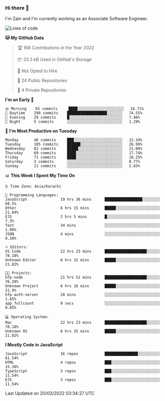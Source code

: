 ### Hi there 👋

I'm Zain and I'm currently working as an Associate Software Engineer.

<!--START_SECTION:waka-->
![Lines of code](https://img.shields.io/badge/From%20Hello%20World%20I%27ve%20Written-3%20Million%20lines%20of%20code-blue)

**🐱 My GitHub Data** 

> 🏆 168 Contributions in the Year 2022
 > 
> 📦 33.3 kB Used in GitHub's Storage 
 > 
> 🚫 Not Opted to Hire
 > 
> 📜 24 Public Repositories 
 > 
> 🔑 4 Private Repositories  
 > 
**I'm an Early 🐤** 

```text
🌞 Morning    65 commits     ████░░░░░░░░░░░░░░░░░░░░░   16.71% 
🌆 Daytime    290 commits    ██████████████████░░░░░░░   74.55% 
🌃 Evening    29 commits     █░░░░░░░░░░░░░░░░░░░░░░░░   7.46% 
🌙 Night      5 commits      ░░░░░░░░░░░░░░░░░░░░░░░░░   1.29%

```
📅 **I'm Most Productive on Tuesday** 

```text
Monday       48 commits     ███░░░░░░░░░░░░░░░░░░░░░░   12.34% 
Tuesday      105 commits    ██████░░░░░░░░░░░░░░░░░░░   26.99% 
Wednesday    82 commits     █████░░░░░░░░░░░░░░░░░░░░   21.08% 
Thursday     69 commits     ████░░░░░░░░░░░░░░░░░░░░░   17.74% 
Friday       71 commits     ████░░░░░░░░░░░░░░░░░░░░░   18.25% 
Saturday     3 commits      ░░░░░░░░░░░░░░░░░░░░░░░░░   0.77% 
Sunday       11 commits     ░░░░░░░░░░░░░░░░░░░░░░░░░   2.83%

```


📊 **This Week I Spent My Time On** 

```text
⌚︎ Time Zone: Asia/Karachi

💬 Programming Languages: 
JavaScript               19 hrs 36 mins      █████████████████░░░░░░░░   68.5% 
Other                    6 hrs 15 mins       █████░░░░░░░░░░░░░░░░░░░░   21.84% 
EJS                      2 hrs 5 mins        █░░░░░░░░░░░░░░░░░░░░░░░░   7.3% 
Text                     34 mins             ░░░░░░░░░░░░░░░░░░░░░░░░░   1.98% 
JSON                     4 mins              ░░░░░░░░░░░░░░░░░░░░░░░░░   0.28%

🔥 Editors: 
VS Code                  22 hrs 23 mins      ███████████████████░░░░░░   78.18% 
Unknown Editor           6 hrs 15 mins       █████░░░░░░░░░░░░░░░░░░░░   21.82%

🐱‍💻 Projects: 
hfp-node                 21 hrs 52 mins      ███████████████████░░░░░░   76.39% 
Unknown Project          6 hrs 16 mins       █████░░░░░░░░░░░░░░░░░░░░   21.9% 
hfp-auth-server          28 mins             ░░░░░░░░░░░░░░░░░░░░░░░░░   1.65% 
app_fullcount            0 secs              ░░░░░░░░░░░░░░░░░░░░░░░░░   0.05%

💻 Operating System: 
Mac                      22 hrs 23 mins      ███████████████████░░░░░░   78.18% 
Unknown OS               6 hrs 15 mins       █████░░░░░░░░░░░░░░░░░░░░   21.82%

```

**I Mostly Code in JavaScript** 

```text
JavaScript               16 repos            ███████████████░░░░░░░░░░   61.54% 
HTML                     4 repos             ███░░░░░░░░░░░░░░░░░░░░░░   15.38% 
TypeScript               3 repos             ███░░░░░░░░░░░░░░░░░░░░░░   11.54% 
EJS                      3 repos             ███░░░░░░░░░░░░░░░░░░░░░░   11.54%

```



 Last Updated on 20/03/2022 03:34:27 UTC
<!--END_SECTION:waka-->

<!--
**ZainAmjad68/ZainAmjad68** is a ✨ _special_ ✨ repository because its `README.md` (this file) appears on your GitHub profile.

Here are some ideas to get you started:

- 🔭 I’m currently working on ...
- 🌱 I’m currently learning ...
- 👯 I’m looking to collaborate on ...
- 🤔 I’m looking for help with ...
- 💬 Ask me about ...
- 📫 How to reach me: ...
- 😄 Pronouns: ...
- ⚡ Fun fact: ...
-->
